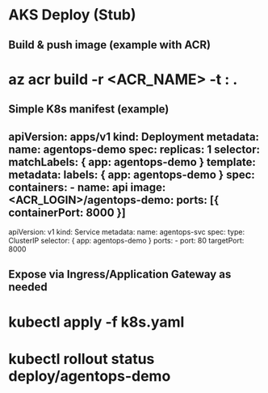 # AKS Deploy (Stub)

## Build & push image (example with ACR)
# az acr build -r <ACR_NAME> -t <repo>:<tag> .

## Simple K8s manifest (example)
apiVersion: apps/v1
kind: Deployment
metadata:
  name: agentops-demo
spec:
  replicas: 1
  selector:
    matchLabels: { app: agentops-demo }
  template:
    metadata:
      labels: { app: agentops-demo }
    spec:
      containers:
      - name: api
        image: <ACR_LOGIN>/agentops-demo:<tag>
        ports: [{ containerPort: 8000 }]
---
apiVersion: v1
kind: Service
metadata:
  name: agentops-svc
spec:
  type: ClusterIP
  selector: { app: agentops-demo }
  ports:
    - port: 80
      targetPort: 8000

## Expose via Ingress/Application Gateway as needed
# kubectl apply -f k8s.yaml
# kubectl rollout status deploy/agentops-demo
